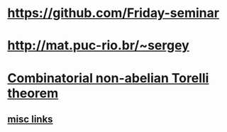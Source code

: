 # <https://github.com/Friday-seminar>
# <http://mat.puc-rio.br/~sergey>
# [Combinatorial non-abelian Torelli theorem](https://sergunchik.github.io/torelli)
## [misc links](links.md)
